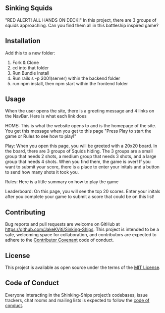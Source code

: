 ## Sinking Squids
"RED ALERT! ALL HANDS ON DECK!"
In this project, there are 3 groups of squids approaching. Can you find them all in this battleship inspired game?

## Installation

Add this to a new folder:
1. Fork & Clone
2. cd into that folder
3. Run Bundle Install 
4. Run rails s -p 3001(server) within the backend folder
5. run npm install, then npm start within the frontend folder

## Usage 
When the user opens the site, there is a greeting message and 4 links on the NavBar. Here is what each link does

HOME: This is what the website opens to and is the homepage of the site. You get this message when you get to this page "Press Play to start the game or Rules to see how to play!"

Play: When you open this page, you will be greeted with a 20x20 board. In the board, there are 3 groups of Squids hiding. The 3 groups are a small group that needs 2 shots, a medium group that needs 3 shots, and a large group that needs 4 shots. When you find them, the game is over! If you want to submit your score, there is a place to enter your initals and a button to send how many shots it took you.

Rules: Here is a little summary on how to play the game

Leaderboard: On this page, you will see the top 20 scores. Enter your initals after you complete your game to submit a score that could be on this list!

## Contributing

Bug reports and pull requests are welcome on GitHub at https://github.com/JakeKViti/Sinking-Ships. This project is intended to be a safe, welcoming space for collaboration, and contributors are expected to adhere to the [Contributor Covenant](http://contributor-covenant.org) code of conduct.

## License

This project is available as open source under the terms of the [MIT License](https://opensource.org/licenses/MIT).

## Code of Conduct

Everyone interacting in the Shinking-Ships project’s codebases, issue trackers, chat rooms and mailing lists is expected to follow the [code of conduct](https://www.contributor-covenant.org/).
